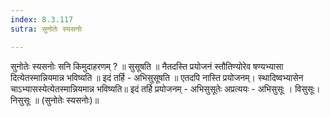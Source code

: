 ```yaml
---
index: 8.3.117
sutra: सुनोतेः स्यसनोः

---
```

 सुनोतेः स्यसनोः सनि किमुदाहरणम् ? ॥ सुसूषति ॥ नैतदस्ति प्रयोजनं स्तौतिण्योरेव षण्यभ्यासा दित्येतस्मान्नियमान्न भविष्यति ॥ इदं तर्हि - अभिसुसूषति ॥ एतदपि नास्ति प्रयोजनम्। स्थादिष्वभ्यासेन चाऽभ्यासस्येत्येतस्मान्नियमान्न भविष्यति॥ इदं तर्हि प्रयोजनम्  - अभिसुसूतेः अप्रत्ययः  - अभिसुसूः । विसुसूः। निसुसूः ॥ (सुनोतेः स्यसनोः)॥ 